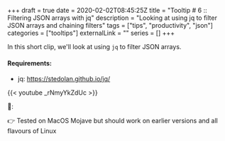 +++ 
draft = true
date = 2020-02-02T08:45:25Z
title = "Tooltip # 6 :: Filtering JSON arrays with jq"
description = "Looking at using jq to filter JSON arrays and chaining filters"
tags = ["tips", "productivity", "json"]
categories = ["tooltips"]
externalLink = ""
series = []
+++

In this short clip, we'll look at using `jq` to filter JSON arrays.

#### Requirements:

* jq: https://stedolan.github.io/jq/

{{< youtube _rNmyYkZdUc >}}

📝:

👉 Tested on MacOS Mojave but should work on earlier versions and all flavours of Linux

